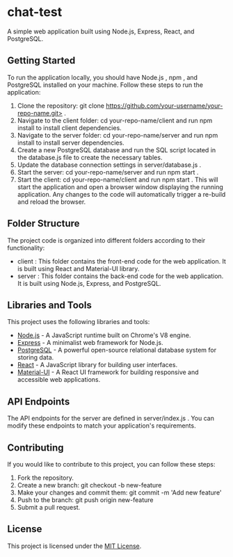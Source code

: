 # chat-test

A simple web application built using Node.js, Express, React, and PostgreSQL.

## Getting Started

To run the application locally, you should have Node.js , npm , and PostgreSQL installed on your machine. Follow these steps to run the application:

1. Clone the repository: git clone https://github.com/your-username/your-repo-name.git> .
2. Navigate to the client folder: cd your-repo-name/client and run npm install to install client dependencies.
3. Navigate to the server folder: cd your-repo-name/server and run npm install to install server dependencies.
4. Create a new PostgreSQL database and run the SQL script located in the database.js file to create the necessary tables.
5. Update the database connection settings in server/database.js .
6. Start the server: cd your-repo-name/server and run npm start .
7. Start the client: cd your-repo-name/client and run npm start .
   This will start the application and open a browser window displaying the running application. Any changes to the code will automatically trigger a re-build and reload the browser.

## Folder Structure

The project code is organized into different folders according to their functionality:

- client : This folder contains the front-end code for the web application. It is built using React and Material-UI library.
- server : This folder contains the back-end code for the web application. It is built using Node.js, Express, and PostgreSQL.

## Libraries and Tools

This project uses the following libraries and tools:

- [Node.js](https://nodejs.org/en/) - A JavaScript runtime built on Chrome's V8 engine.
- [Express](https://expressjs.com/) - A minimalist web framework for Node.js.
- [PostgreSQL](https://www.postgresql.org/) - A powerful open-source relational database system for storing data.
- [React](https://reactjs.org/) - A JavaScript library for building user interfaces.
- [Material-UI](https://material-ui.com/) - A React UI framework for building responsive and accessible web applications.

## API Endpoints

The API endpoints for the server are defined in server/index.js . You can modify these endpoints to match your application's requirements.

## Contributing

If you would like to contribute to this project, you can follow these steps:

1. Fork the repository.
2. Create a new branch: git checkout -b new-feature
3. Make your changes and commit them: git commit -m 'Add new feature'
4. Push to the branch: git push origin new-feature
5. Submit a pull request.

## License

This project is licensed under the [MIT License](LICENSE).
